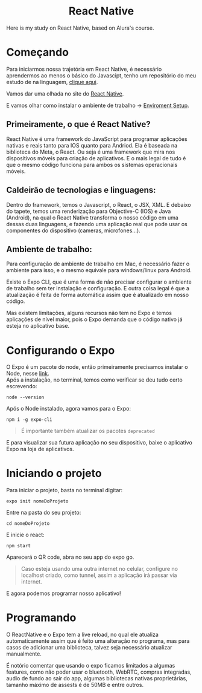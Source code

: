 <h1 align="center">React Native</h1> 
Here is my study on React Native, based on Alura's course.

<h1>Começando</h1>
<p>Para iniciarmos nossa trajetória em React Native, é necessário aprendermos ao menos o básico do Javascipt, tenho um repositório do meu estudo de na linguagem, <a href="https://github.com/gotomarcelo/aprendendo-js/blob/master/README.md" target="_blank">clique aqui</a>.</p>

<p>Vamos dar uma olhada no site do <a href="https://reactnative.dev" target="_blank">React Native</a>.</p>
<p>E vamos olhar como instalar o ambiente de trabalho -> <a href="https://reactnative.dev" target="_blank">Enviroment Setup</a>.</p>

<h2>Primeiramente, o que é React Native?</h2>
<p>React Native é uma framework do JavaScript para programar aplicações nativas e reais tanto para IOS quanto para Andriod. Ela é baseada na biblioteca do Meta, o React. Ou seja é uma framework que mira nos dispositivos móveis para criação de aplicativos. E o mais legal de tudo é que o mesmo código funciona para ambos os sistemas operacionais móveis.</p>

<h2>Caldeirão de tecnologias e linguagens:</h2>
<p>Dentro do framework, temos o Javascript, o React, o JSX, XML. E debaixo do tapete, temos uma renderização para Objective-C (IOS) e Java (Android), na qual o React Native transforma o nosso código em uma dessas duas linguagens, e fazendo uma aplicação real que pode usar os componentes do dispositivo (cameras, microfones...).</p>

<h2>Ambiente de trabalho:</h2>
<p>Para configuração de ambiente de trabalho em Mac, é necessário fazer o ambiente para isso, e o mesmo equivale para windows/linux para Android.</p>
<p>Existe o Expo CLI, que é uma forma de não precisar configurar o ambiente de trabalho sem ter instalação e configuração. E outra coisa legal é que a atualização é feita de forma automática assim que é atualizado em nosso código.</p>
<p>Mas existem limitações, alguns recursos não tem no Expo e temos aplicações de nível maior, pois o Expo demanda que o código nativo já esteja no aplicativo base.</p>

<h1>Configurando o Expo</h1>
<p>O Expo é um pacote do node, então primeiramente precisamos instalar o Node, nesse <a href="https://nodejs.org/en/" target="_blank">link</a>.
<br/>
Após a instalação, no terminal, temos como verificar se deu tudo certo escrevendo:
</p>

```console
node --version
```

<p>Após o Node instalado, agora vamos para o Expo:</p>

```console
npm i -g expo-cli
```

> É importante também atualizar os pacotes `deprecated`

<p>E para visualizar sua futura aplicação no seu dispositivo, baixe o aplicativo Expo na loja de aplicativos.</p>

<h1>Iniciando o projeto</h1>
<p>Para iniciar o projeto, basta no terminal digitar:</p>

```console
expo init nomeDoProjeto
```

Entre na pasta do seu projeto:

```console
cd nomeDoProjeto
```
E inicie o react:

```console
npm start
```
Aparecerá o QR code, abra no seu app do expo go.

> Caso esteja usando uma outra internet no celular, configure no localhost criado, como tunnel, assim a aplicação irá passar via internet.

E agora podemos programar nosso aplicativo!

<h1>Programando</h1>

O ReactNative e o Expo tem a live reload, no qual ele atualiza automaticamente assim que é feito uma alteração no programa, mas para casos de adicionar uma biblioteca, talvez seja necessário atualizar manualmente.

É notório comentar que usando o expo ficamos limitados a algumas features, como não poder usar o bluetooth, WebRTC, compras integradas, audio de fundo ao sair do app, algumas bibliotecas nativas proprietárias, tamanho máximo de assests é de 50MB e entre outros.

